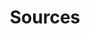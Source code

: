 ---
title: Sources
excerpt: ''
deprecated: false
hidden: true
metadata:
  title: ''
  description: ''
  robots: index
next:
  description: ''
---